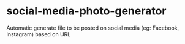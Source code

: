 # social-media-photo-generator
Automatic generate file to be posted on social media (eg: Facebook, Instagram) based on URL
